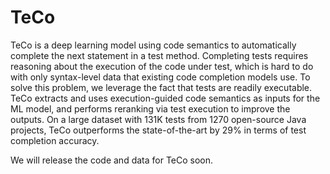 # TeCo

TeCo is a deep learning model using code semantics to automatically complete the next statement in a test method. Completing tests requires reasoning about the execution of the code under test, which is hard to do with only syntax-level data that existing code completion models use. To solve this problem, we leverage the fact that tests are readily executable. TeCo extracts and uses execution-guided code semantics as inputs for the ML model, and performs reranking via test execution to improve the outputs. On a large dataset with 131K tests from 1270 open-source Java projects, TeCo outperforms the state-of-the-art by 29% in terms of test completion accuracy.

We will release the code and data for TeCo soon.
